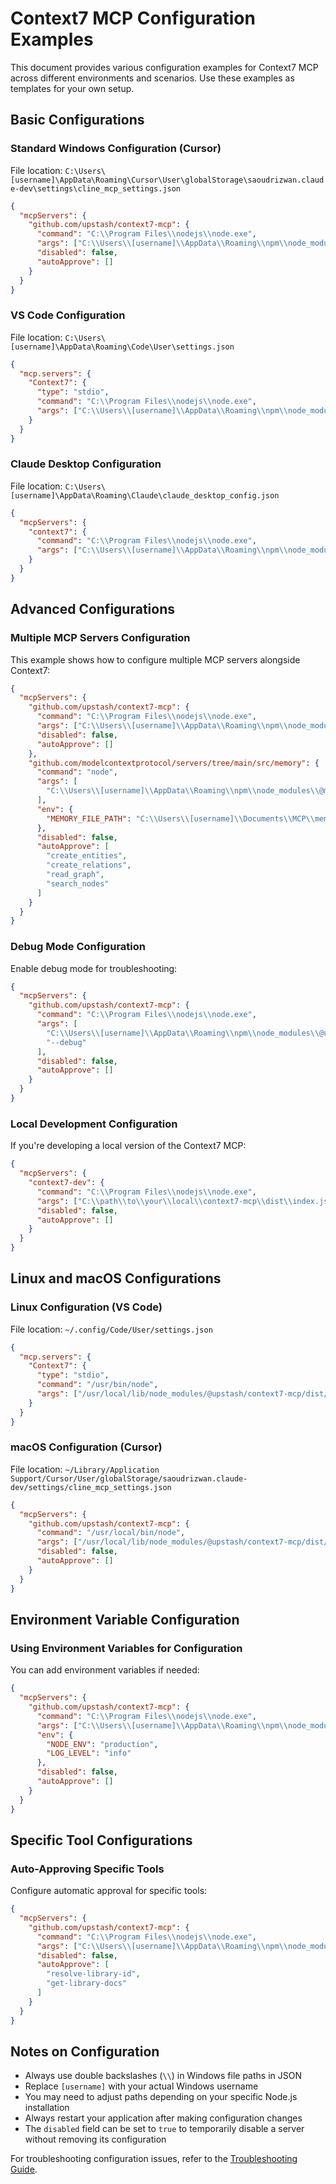 # Context7 MCP Configuration Examples

This document provides various configuration examples for Context7 MCP across different environments and scenarios. Use these examples as templates for your own setup.

## Basic Configurations

### Standard Windows Configuration (Cursor)

File location: `C:\Users\[username]\AppData\Roaming\Cursor\User\globalStorage\saoudrizwan.claude-dev\settings\cline_mcp_settings.json`

```json
{
  "mcpServers": {
    "github.com/upstash/context7-mcp": {
      "command": "C:\\Program Files\\nodejs\\node.exe",
      "args": ["C:\\Users\\[username]\\AppData\\Roaming\\npm\\node_modules\\@upstash\\context7-mcp\\dist\\index.js"],
      "disabled": false,
      "autoApprove": []
    }
  }
}
```

### VS Code Configuration

File location: `C:\Users\[username]\AppData\Roaming\Code\User\settings.json`

```json
{
  "mcp.servers": {
    "Context7": {
      "type": "stdio",
      "command": "C:\\Program Files\\nodejs\\node.exe",
      "args": ["C:\\Users\\[username]\\AppData\\Roaming\\npm\\node_modules\\@upstash\\context7-mcp\\dist\\index.js"]
    }
  }
}
```

### Claude Desktop Configuration

File location: `C:\Users\[username]\AppData\Roaming\Claude\claude_desktop_config.json`

```json
{
  "mcpServers": {
    "context7": {
      "command": "C:\\Program Files\\nodejs\\node.exe",
      "args": ["C:\\Users\\[username]\\AppData\\Roaming\\npm\\node_modules\\@upstash\\context7-mcp\\dist\\index.js"]
    }
  }
}
```

## Advanced Configurations

### Multiple MCP Servers Configuration

This example shows how to configure multiple MCP servers alongside Context7:

```json
{
  "mcpServers": {
    "github.com/upstash/context7-mcp": {
      "command": "C:\\Program Files\\nodejs\\node.exe",
      "args": ["C:\\Users\\[username]\\AppData\\Roaming\\npm\\node_modules\\@upstash\\context7-mcp\\dist\\index.js"],
      "disabled": false,
      "autoApprove": []
    },
    "github.com/modelcontextprotocol/servers/tree/main/src/memory": {
      "command": "node",
      "args": [
        "C:\\Users\\[username]\\AppData\\Roaming\\npm\\node_modules\\@modelcontextprotocol\\server-memory\\dist\\index.js"
      ],
      "env": {
        "MEMORY_FILE_PATH": "C:\\Users\\[username]\\Documents\\MCP\\memory\\memory.json"
      },
      "disabled": false,
      "autoApprove": [
        "create_entities",
        "create_relations",
        "read_graph",
        "search_nodes"
      ]
    }
  }
}
```

### Debug Mode Configuration

Enable debug mode for troubleshooting:

```json
{
  "mcpServers": {
    "github.com/upstash/context7-mcp": {
      "command": "C:\\Program Files\\nodejs\\node.exe",
      "args": [
        "C:\\Users\\[username]\\AppData\\Roaming\\npm\\node_modules\\@upstash\\context7-mcp\\dist\\index.js",
        "--debug"
      ],
      "disabled": false,
      "autoApprove": []
    }
  }
}
```

### Local Development Configuration

If you're developing a local version of the Context7 MCP:

```json
{
  "mcpServers": {
    "context7-dev": {
      "command": "C:\\Program Files\\nodejs\\node.exe",
      "args": ["C:\\path\\to\\your\\local\\context7-mcp\\dist\\index.js"],
      "disabled": false,
      "autoApprove": []
    }
  }
}
```

## Linux and macOS Configurations

### Linux Configuration (VS Code)

File location: `~/.config/Code/User/settings.json`

```json
{
  "mcp.servers": {
    "Context7": {
      "type": "stdio",
      "command": "/usr/bin/node",
      "args": ["/usr/local/lib/node_modules/@upstash/context7-mcp/dist/index.js"]
    }
  }
}
```

### macOS Configuration (Cursor)

File location: `~/Library/Application Support/Cursor/User/globalStorage/saoudrizwan.claude-dev/settings/cline_mcp_settings.json`

```json
{
  "mcpServers": {
    "github.com/upstash/context7-mcp": {
      "command": "/usr/local/bin/node",
      "args": ["/usr/local/lib/node_modules/@upstash/context7-mcp/dist/index.js"],
      "disabled": false,
      "autoApprove": []
    }
  }
}
```

## Environment Variable Configuration

### Using Environment Variables for Configuration

You can add environment variables if needed:

```json
{
  "mcpServers": {
    "github.com/upstash/context7-mcp": {
      "command": "C:\\Program Files\\nodejs\\node.exe",
      "args": ["C:\\Users\\[username]\\AppData\\Roaming\\npm\\node_modules\\@upstash\\context7-mcp\\dist\\index.js"],
      "env": {
        "NODE_ENV": "production",
        "LOG_LEVEL": "info"
      },
      "disabled": false,
      "autoApprove": []
    }
  }
}
```

## Specific Tool Configurations

### Auto-Approving Specific Tools

Configure automatic approval for specific tools:

```json
{
  "mcpServers": {
    "github.com/upstash/context7-mcp": {
      "command": "C:\\Program Files\\nodejs\\node.exe",
      "args": ["C:\\Users\\[username]\\AppData\\Roaming\\npm\\node_modules\\@upstash\\context7-mcp\\dist\\index.js"],
      "disabled": false,
      "autoApprove": [
        "resolve-library-id",
        "get-library-docs"
      ]
    }
  }
}
```

## Notes on Configuration

- Always use double backslashes (`\\`) in Windows file paths in JSON
- Replace `[username]` with your actual Windows username
- You may need to adjust paths depending on your specific Node.js installation
- Always restart your application after making configuration changes
- The `disabled` field can be set to `true` to temporarily disable a server without removing its configuration

For troubleshooting configuration issues, refer to the [Troubleshooting Guide](troubleshooting_guide.md).
